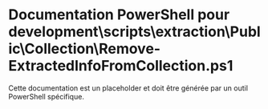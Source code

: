 # Documentation PowerShell pour development\scripts\extraction\Public\Collection\Remove-ExtractedInfoFromCollection.ps1

Cette documentation est un placeholder et doit être générée par un outil PowerShell spécifique.
